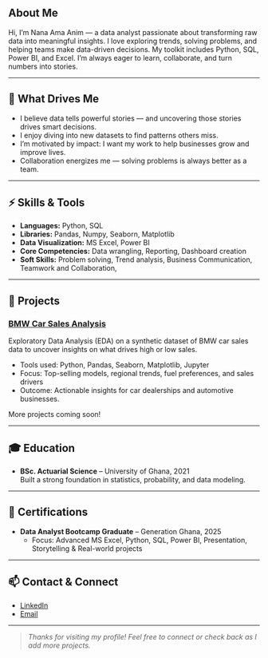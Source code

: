 ## About Me
Hi, I’m Nana Ama Anim — a data analyst passionate about transforming raw data into meaningful insights. I love exploring trends, solving problems, and helping teams make data-driven decisions. My toolkit includes Python, SQL, Power BI, and Excel. I’m always eager to learn, collaborate, and turn numbers into stories.

---

## 💼 What Drives Me  
- I believe data tells powerful stories — and uncovering those stories drives smart decisions.  
- I enjoy diving into new datasets to find patterns others miss.  
- I’m motivated by impact: I want my work to help businesses grow and improve lives.  
- Collaboration energizes me — solving problems is always better as a team.

---

## ⚡ Skills & Tools
- **Languages:** Python, SQL
- **Libraries:** Pandas, Numpy, Seaborn, Matplotlib
- **Data Visualization:** MS Excel, Power BI
- **Core Competencies:** Data wrangling, Reporting, Dashboard creation
- **Soft Skills:** Problem solving, Trend analysis, Business Communication, Teamwork and Collaboration, 

---

## 📁 Projects

### [BMW Car Sales Analysis](https://github.com/Nana-Ama-Anim/BMW-Sales-Analysis)
Exploratory Data Analysis (EDA) on a synthetic dataset of BMW car sales data to uncover insights on what drives high or low sales. 
- Tools used: Python, Pandas, Seaborn, Matplotlib, Jupyter
- Focus: Top-selling models, regional trends, fuel preferences, and sales drivers
- Outcome: Actionable insights for car dealerships and automotive businesses.

More projects coming soon!

---

## 🎓 Education
- **BSc. Actuarial Science**
  – University of Ghana, 2021  
  Built a strong foundation in statistics, probability, and data modeling.

---

## 📜 Certifications
- **Data Analyst Bootcamp Graduate**
  – Generation Ghana, 2025
  - Focus: Advanced MS Excel, Python, SQL, Power BI, Presentation, Storytelling & Real-world projects

---

## 📫 Contact & Connect
- [LinkedIn](http://www.linkedin.com/in/nanaamaanim)
- [Email](mailto:nanatewaa1@gmail.com)

---

> *Thanks for visiting my profile! Feel free to connect or check back as I add more projects.*
